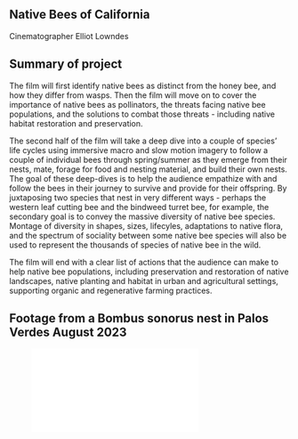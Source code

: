 ## Native Bees of California 
Cinematographer Elliot Lowndes

## Summary of project
The film will first identify native bees as distinct from the honey bee, and how they differ from wasps. Then the film will move on to cover the importance of native bees as pollinators, the threats facing native bee populations, and the solutions to combat those threats - including native habitat restoration and preservation. 

The second half of the film will take a deep dive into a couple of species’ life cycles using immersive macro and slow motion imagery to follow a couple of individual bees through spring/summer as they emerge from their nests, mate, forage for food and nesting material, and build their own nests. The goal of these deep-dives is to help the audience empathize with and follow the bees in their journey to survive and provide for their offspring. By juxtaposing two species that nest in very different ways - perhaps the western leaf cutting bee and the bindweed turret bee, for example, the secondary goal is to convey the massive diversity of native bee species. Montage of diversity in shapes, sizes, lifecyles, adaptations to native flora, and the spectrum of sociality between some native bee species will also be used to represent the thousands of species of native bee in the wild.

The film will end with a clear list of actions that the audience can make to help native bee populations, including preservation and restoration of native landscapes, native planting and habitat in urban and agricultural settings, supporting organic and regenerative farming practices.

## Footage from a Bombus sonorus nest in Palos Verdes August 2023

<!-- blank line -->
<figure class="video_container">
  <iframe src="[https://youtu.be/xY1uNKhST6s)" frameborder="0" allowfullscreen="true"> </iframe>
</figure>
<!-- blank line -->
